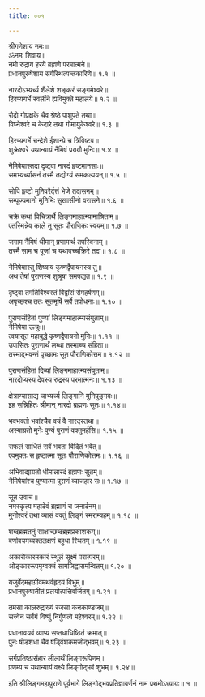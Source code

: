 ```yaml
---
title: ००१

---
```

श्रीगणेशाय नमः॥  
ॐनमः शिवाय॥  
नमो रुद्राय हरये ब्रह्मणे परमात्मने॥  
प्रधानपुरुषेशाय सर्गस्थित्यन्तकारिणे॥ १.१ ॥  
  
नारदोऽभ्यर्च्य शैलेशे शङ्करं सङ्गमेश्वरे॥  
हिरण्यगर्भे स्वर्लीने ह्यविमुक्ते महालये॥ १.२ ॥  
  
रौद्रो गोप्रक्षके चैव श्रेष्ठे पाशुपते तथा॥  
विघ्नेश्वरे च केदारे तथा गोमायुकेश्वरे॥ १.३ ॥  
  
हिरण्यगर्भे चन्द्रेशे ईशान्ये च त्रिविष्टप॥  
शुक्रेश्वरे यथान्यायं नैमिषं प्रययौ मुनिः॥ १.४ ॥  
  
नैमिषेयास्तदा दृष्ट्वा नारदं हृष्टमानसाः॥  
समभ्यर्च्यासनं तस्मै तद्योग्यं समकल्पयन्॥ १.५ ॥  
  
सोपि हृष्टो मुनिवरैर्दत्तं भेजे तदासनम्॥  
सम्पूज्यमानो मुनिभिः सुखासीनो वरासने॥ १.६ ॥  
  
चक्रे कथां विचित्रार्थे लिङ्गमाहात्म्यामाश्रिताम्॥  
एतस्मिन्नेव काले तु सूतः पौराणिकः स्वयम्॥ १.७ ॥  
  
जगाम नैमिषं धीमान् प्रणामार्थ तपस्विनाम्॥  
तस्मै साम च पूजां च यथावच्चक्रिरे तदा॥ १.८ ॥  
  
नैमिषेयास्तु शिष्याय कृष्णद्वैपायनस्य तु॥  
अथ तेषां पुराणस्य शुश्रूषा समपद्यत॥ १.९ ॥  
  
दृष्ट्वा तमतिविश्वस्तं विद्वांसं रोमहर्षणम्॥  
अपृच्छश्च ततः सूतमृषिं सर्वे तपोधनाः॥ १.१० ॥  
  
पुराणसंहितां पुण्यां लिङ्गमाहात्म्यसंयुताम्॥  
नैमिषेया ऊचुः॥  
त्वयासूत महाबुद्धे कृष्णद्वैपायनो मुनिः॥ १.११ ॥  
उपासितः पुराणार्थं लब्धा तस्माच्च संहिता॥  
तस्माद्भवन्तं पृच्छामः सूत पौराणिकोत्तम॥ १.१२ ॥  
  
पुराणसंहितां दिव्यां लिङ्गमाहात्म्यसंयुताम्॥  
नारदोप्यस्य देवस्य रुद्रस्य परमात्मनः॥ १.१३ ॥  
  
क्षेत्राण्यासाद्य चाभ्यर्च्य लिङ्गानि मुनिपुङ्गवः॥  
इह सन्निहितः श्रीमान् नारदो ब्रह्मणः सुतः॥ १.१४॥  
  
भवभक्तो भवांश्चैव वयं वै नारदस्तथा॥  
अस्याग्रतो मुनेः पुण्यं पुराणं वक्तुमर्हसि॥ १.१५ ॥  
  
सफलं साधितं सर्वं भवता विदितं भवेत्॥  
एवमुक्तः स हृष्टात्मा सूतः पौराणिकोत्तमः॥ १.१६ ॥  
  
अभिवाद्याग्रतो धीमान्नारदं ब्रह्मणः सुतम्॥  
नैमिषेयांश्च पुण्यात्मा पुराणं व्याजहार सः॥ १.१७ ॥  
  
सूत उवाच॥  
नमस्कृत्य महादेवं ब्रह्माणं च जनार्दनम्॥  
मुनीश्वरं तथा व्यासं वक्तुं लिङ्गं स्मराम्यहम्॥ १.१८ ॥  
  
शब्दब्रह्मतनुं साक्षाच्छब्दब्रह्मप्रकाशकम्॥  
वर्णावयमव्यक्तलक्षणं बहुधा स्थितम्॥ १.१९ ॥  
  
अकारोकारमकारं स्थूलं सूक्ष्मं परात्परम्॥  
ओङ्काररूपमृग्वक्त्रं सामजिह्वासमन्वितम्॥ १.२० ॥  
  
  
यजुर्वेदमहाग्रीवमथर्वहृदयं विभुम्॥  
प्रधानपुरुषातीतं प्रलयोत्पत्तिवर्जितम्॥ १.२१ ॥  
  
तमसा कालरुद्राख्यं रजसा कनकाण्डजम्॥  
सत्त्वेन सर्वगं विष्णुं निर्गुणत्वे महेश्वरम्॥ १.२२ ॥  
  
प्रधानावयवं व्याप्य सप्तधाधिष्ठितं क्रमात्॥  
पुनः षोडशधा चैव षड्विंशकमजोद्भवम्॥ १.२३ ॥  
  
सर्गप्रतिष्ठासंहार लीलार्थं लिङ्गरूपिणम्।  
प्रणम्य च यथान्यायं वक्ष्ये लिङ्गोद्भवं शुभम्॥ १.२४॥  
  
इति श्रीलिङ्गमहापुराणे पूर्वभागे लिङ्गोद्भवप्रतिज्ञावर्णनं नाम प्रथमोऽध्यायः॥ १ ॥